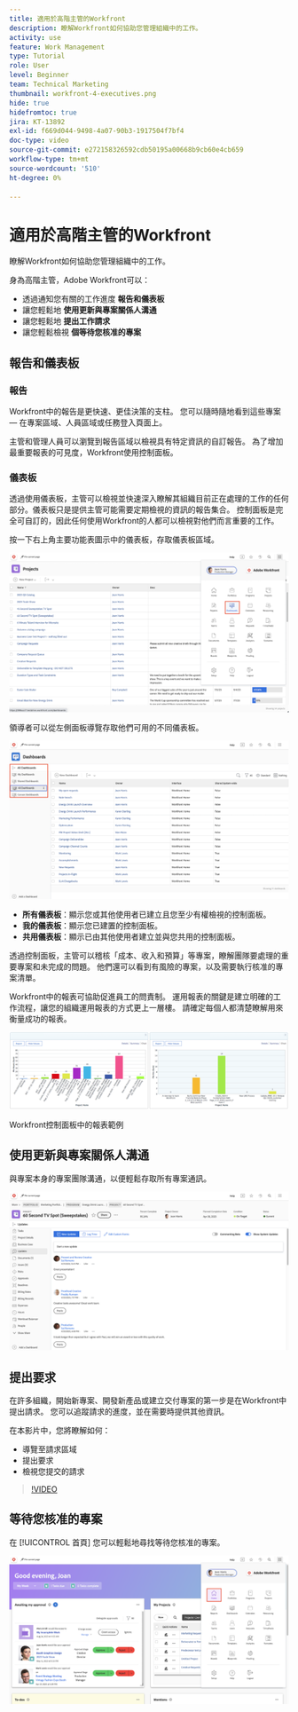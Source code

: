 ```yaml
---
title: 適用於高階主管的Workfront
description: 瞭解Workfront如何協助您管理組織中的工作。
activity: use
feature: Work Management
type: Tutorial
role: User
level: Beginner
team: Technical Marketing
thumbnail: workfront-4-executives.png
hide: true
hidefromtoc: true
jira: KT-13892
exl-id: f669d044-9498-4a07-90b3-1917504f7bf4
doc-type: video
source-git-commit: e272158326592cdb50195a00668b9cb60e4cb659
workflow-type: tm+mt
source-wordcount: '510'
ht-degree: 0%

---
```


# 適用於高階主管的Workfront

瞭解Workfront如何協助您管理組織中的工作。

身為高階主管，Adobe Workfront可以：

* 透過通知您有關的工作進度 **報告和儀表板**
* 讓您輕鬆地 **使用更新與專案關係人溝通**
* 讓您輕鬆地 **提出工作請求**
* 讓您輕鬆檢視 **個等待您核准的專案**

## 報告和儀表板

### 報告

Workfront中的報告是更快速、更佳決策的支柱。 您可以隨時隨地看到這些專案 — 在專案區域、人員區域或任務登入頁面上。

主管和管理人員可以瀏覽到報告區域以檢視具有特定資訊的自訂報告。 為了增加最重要報表的可見度，Workfront使用控制面板。

### 儀表板

透過使用儀表板，主管可以檢視並快速深入瞭解其組織目前正在處理的工作的任何部分。儀表板只是提供主管可能需要定期檢視的資訊的報告集合。 控制面板是完全可自訂的，因此任何使用Workfront的人都可以檢視對他們而言重要的工作。

按一下右上角主要功能表圖示中的儀表板，存取儀表板區域。

![主功能表中儀表板選項的影像](assets/workfront-4-executives-1.png)

領導者可以從左側面板導覽存取他們可用的不同儀表板。

![控制面板頁面的影像](assets/workfront-4-executives-2.png)

* **所有儀表板**：顯示您或其他使用者已建立且您至少有權檢視的控制面板。
* **我的儀表板**：顯示您已建置的控制面板。
* **共用儀表板**：顯示已由其他使用者建立並與您共用的控制面板。

透過控制面板，主管可以稽核「成本、收入和預算」等專案，瞭解團隊要處理的重要專案和未完成的問題。 他們還可以看到有風險的專案，以及需要執行核准的專案清單。

Workfront中的報表可協助促進員工的問責制。 運用報表的關鍵是建立明確的工作流程，讓您的組織運用報表的方式更上一層樓。 請確定每個人都清楚瞭解用來衡量成功的報表。

![Workfront控制面板中的報表範例 ](assets/workfront-4-executives-3.png)

Workfront控制面板中的報表範例

## 使用更新與專案關係人溝通

與專案本身的專案團隊溝通，以便輕鬆存取所有專案通訊。

![更新頁面的影像](assets/workfront-4-executives-4.png)


## 提出要求

在許多組織，開始新專案、開發新產品或建立交付專案的第一步是在Workfront中提出請求。 您可以追蹤請求的進度，並在需要時提供其他資訊。

在本影片中，您將瞭解如何：

* 導覽至請求區域
* 提出要求
* 檢視您提交的請求

>[!VIDEO](https://video.tv.adobe.com/v/336092/?quality=12&learn=on)

## 等待您核准的專案

在 [!UICONTROL 首頁] 您可以輕鬆地尋找等待您核准的專案。

![首頁的影像](assets/workfront-4-executives-5.png)

